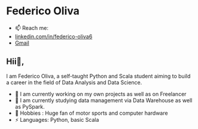 # Federico Oliva
- 📫 Reach me: 
- [linkedin.com/in/federico-oliva6](https://www.linkedin.com/in/federico-oliva6/)
- [Gmail](mailto:f.oliva1497@gmail.com?subject=[GitHub]%20Source%20Han%20Sans)
## Hii👋, 
I am Federico Oliva, a self-taught Python and Scala student aiming to build a career in the field of Data Analysis and Data Science. 

- 🔭 I am currently working on my own projects as well as on Freelancer
- 🌱 I am currently studying data management via Data Warehouse as well as PySpark.
- 💬 Hobbies : Huge fan of motor sports and computer hardware
-  ⚡ Languages: Python, basic Scala


